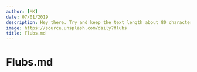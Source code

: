 ```yaml
---
author: [MK]
date: 07/01/2019
description: Hey there. Try and keep the text length about 80 characters...
image: https://source.unsplash.com/daily?flubs
title: Flubs.md
---
```


# Flubs.md
